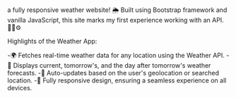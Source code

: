  a fully responsive weather website! 🌦️ Built using Bootstrap framework and vanilla JavaScript, this site marks my first experience working with an API. 🧑‍💻⚙ 




Highlights of the Weather App:

-🌍 Fetches real-time weather data for any location using the Weather API.
-📅 Displays current, tomorrow's, and the day after tomorrow's weather forecasts.
-🔄 Auto-updates based on the user's geolocation or searched location.
-📱 Fully responsive design, ensuring a seamless experience on all devices.
